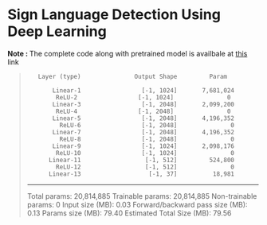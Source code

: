 # Sign Language Detection Using Deep Learning

<b> Note : </b> The complete code along with pretrained model is availbale at [this](https://drive.google.com/file/d/1asp49Y5LbjCnRxetISSnXsfn-cHYaRLP/view?usp=sharing) link 

> 
>        Layer (type)               Output Shape         Param 
>
>            Linear-1                 [-1, 1024]       7,681,024
>             ReLU-2                 [-1, 1024]               0
>            Linear-3                 [-1, 2048]       2,099,200
>             ReLU-4                 [-1, 2048]               0
>            Linear-5                 [-1, 2048]       4,196,352
>              ReLU-6                 [-1, 2048]               0
>            Linear-7                 [-1, 2048]       4,196,352
>              ReLU-8                 [-1, 2048]               0
>            Linear-9                 [-1, 1024]       2,098,176
>             ReLU-10                 [-1, 1024]               0
>           Linear-11                  [-1, 512]         524,800
>             ReLU-12                  [-1, 512]               0
>           Linear-13                   [-1, 37]          18,981
> --------------------------------------------------------------
> Total params: 20,814,885
> Trainable params: 20,814,885
> Non-trainable params: 0
> Input size (MB): 0.03
> Forward/backward pass size (MB): 0.13
> Params size (MB): 79.40
> Estimated Total Size (MB): 79.56

